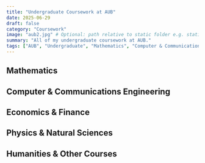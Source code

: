 ```yaml
---
title: "Undergraduate Coursework at AUB"
date: 2025-06-29
draft: false
category: "Coursework"
image: "aub2.jpg" # Optional: path relative to static folder e.g. static/images/project-placeholder.jpg
summary: "All of my undergraduate coursework at AUB."
tags: ["AUB", "Undergraduate", "Mathematics", "Computer & Communications Engineering"]
---
```


## Mathematics



## Computer & Communications Engineering

## Economics & Finance

## Physics & Natural Sciences

## Humanities & Other Courses